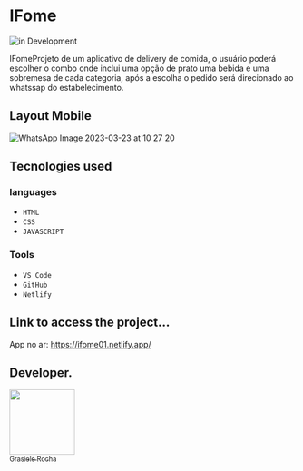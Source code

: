 # IFome
![in Development](https://img.shields.io/badge/project%20-%20Development-orange) 

IFomeProjeto de um aplicativo de delivery de comida, o usuário poderá escolher o combo onde inclui uma opção de prato uma bebida e uma sobremesa de cada categoria,  após a escolha o pedido será direcionado ao whatssap do estabelecimento.


## Layout Mobile
![WhatsApp Image 2023-03-23 at 10 27 20](https://user-images.githubusercontent.com/104076058/227219527-aac69f2d-307d-4b64-abef-efc64f7efb44.jpeg)

## Tecnologies used
### languages
- `HTML`
- `CSS`
- `JAVASCRIPT`

### Tools
- `VS Code`
- `GitHub`
- `Netlify`

## Link to access the project...
App no ar: https://ifome01.netlify.app/

## Developer.

[<img src="https://avatars.githubusercontent.com/u/104076058?v=4" width=115><br><sub>Grasiele Rocha</sub>](https://github.com/GrasieleRocha)
